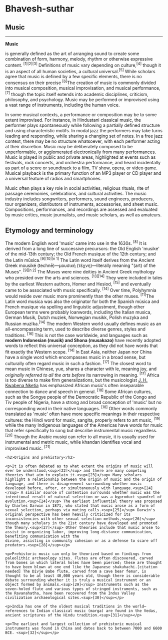 # Bhavesh-suthar 
<!DOCTYPE html>
<html lang="en">
<head>
    <meta charset="UTF-8">
    <meta http-equiv="X-UA-Compatible" content="IE=edge">
    <meta name="viewport" content="width=device-width, initial-scale=1.0">
    <title>Music</title>
</head>
<body>
    <h2>Music</h2>
    <hr>
    <b>Music</b>
<section><p>is generally defined as the art of arranging sound to create some combination of form, harmony, melody, rhythm or otherwise expressive content. <sup>[1][2][3]</sup> Definitions of music vary depending on culture,<sup>[4]</sup> though it is an aspect of all human societies, a cultural universal.<sup>[5]</sup> While scholars agree that music is defined by a few specific elements, there is no consensus on their precise <sup>[6]</sup>The creation of music is commonly divided into musical composition, musical improvisation, and musical performance,<sup>[7]</sup> though the topic itself extends into academic disciplines, criticism, philosophy, and psychology. Music may be performed or improvised using a vast range of instruments, including the human voice.</p></section>

<section><p> In some musical contexts, a performance or composition may be to some extent improvised. For instance, in Hindustani classical music, the performer plays spontaneously while following a partially defined structure and using characteristic motifs. In modal jazz the performers may take turns leading and responding, while sharing a changing set of notes. In a free jazz context, there may be no structure whatsoever, with each performer acting at their discretion. Music may be deliberately composed to be unperformable, or agglomerated electronically from many performances. Music is played in public and private areas, highlighted at events such as festivals, rock concerts, and orchestra performance, and heard incidentally as part of a score or soundtrack to a film, TV show, opera, or video game. Musical playback is the primary function of an MP3 player or CD player and a universal feature of radios and smartphones.</p></section>

<section><p>Music often plays a key role in social activities, religious rituals, rite of passage ceremonies, celebrations, and cultural activities. The music industry includes songwriters, performers, sound engineers, producers, tour organizers, distributors of instruments, accessories, and sheet music. Compositions, performances, and recordings are assessed and evaluated by music critics, music journalists, and music scholars, as well as amateurs.</p></section>

<h2>Etymology and terminology</h2>
<section><p>The modern English word 'music' came into use in the 1630s. <sup>[8]</sup> It is derived from a long line of successive precursors: the Old English 'musike' of the mid-13th century; the Old French musique of the 12th century; and the Latin mūsica.<sup>[9][10][n 1]</sup> The Latin word itself derives from the Ancient Greek mousiké (technē)—μουσική (τέχνη)—literally meaning "(art) of the Muses". <sup>[9][n 2]</sup> The Muses were nine deities in Ancient Greek mythology who presided over the arts and sciences. <sup>[13][14]</sup> They were included in tales by the earliest Western authors, Homer and Hesiod, <sup>[15]</sup> and eventually came to be associated with music specifically. <sup>[14]</sup> Over time, Polyhymnia would reside over music more prominently than the other muses. <sup>[11]</sup>The Latin word musica was also the originator for both the Spanish música and French musique via spelling and linguistic adjustment, though other European terms were probably loanwords, including the Italian musica, German Musik, Dutch muziek, Norwegian musikk, Polish muzyka and Russian muzïka.<sup>[14]</sup>
    The modern Western world usually defines music as an all-encompassing term, used to describe diverse genres, styles and traditions. <sup>[16]</sup> This is not the case worldwide, and languages such as <strong>modern Indonesian (musik) and Shona (musakazo) </strong>have recently adopted words to reflect this universal conception, as they did not have words that fit exactly the Western scope. <sup>[14]</sup> In East Asia, neither Japan nor China have a single word which encompasses music in a broad sense, but culturally often regard music in such a fashion. <sup>[17]</sup> The closest word to mean music in Chinese, yue, shares a character with le, meaning joy, and <em>originally referred to all the arts before</em> its narrowing in meaning. <sup>[17]</sup> Africa is too diverse to make firm generalizations, but the musicologist <a href="somesource.com">J. H. Kwabena Nketia</a> has emphasized African music's often inseparable connection to dance and speech in general. <sup>[18]</sup> Some African cultures, such as the Songye people of the Democratic Republic of the Congo and Tiv people of Nigeria, have a strong and broad conception of 'music' but no corresponding word in their native languages. <sup>[18]</sup> Other words commonly translated as 'music' often have more specific meanings in their respective cultures: the Hindi word for music, sangita, properly refers to art music, <sup>[19]</sup> while the many Indigenous languages of the Americas have words for music that refer specifically to song but describe instrumental music regardless. <sup>[20]</sup> Though the Arabic musiqi can refer to all music, it is usually used for instrumental and metric music, while khandan identifies vocal and improvised music. <sup>[21]</sup></p></section>

    <h2>Origins and prehistory</h2>

    <p>It is often debated as to what extent the origins of music will ever be understood,<sup>[22]</sup> and there are many competing theories that aim to explain it.<sup>[23]</sup> Many scholars highlight a relationship between the origin of music and the origin of language, and there is disagreement surrounding whether music developed before, after, or simultaneously with language.<sup>[24]</sup> A similar source of contention surrounds whether music was the intentional result of natural selection or was a byproduct spandrel of evolution.<sup>[24]</sup> The earliest influential theory was proposed by Charles Darwin in 1871, who stated that music arose as a form of sexual selection, perhaps via mating calls.<sup>[25]</sup> Darwin's original perspective has been heavily criticized for its inconsistencies with other sexual selection methods,<sup>[26]</sup> though many scholars in the 21st century have developed and promoted the theory.<sup>[27]</sup> Other theories include that music arose to assist in organizing labor, improving long-distance communication, benefiting communication with the 
    divine, assisting in community cohesion or as a defense to scare off predators.<sup>[28]</sup></p>
    
    <p>Prehistoric music can only be theorized based on findings from paleolithic archaeology sites. Flutes are often discovered, carved from bones in which lateral holes have been pierced; these are thought to have been blown at one end like the Japanese shakuhachi.[citation needed] The Divje Babe flute, carved from a cave bear femur, is thought to be at least 40,000 years old, though there is considerable debate surrounding whether it is truly a musical instrument or an object formed by animals.<sup>[29]</sup> Instruments such as the seven-holed flute and various types of stringed instruments, such as the Ravanahatha, have been recovered from the Indus Valley civilization archaeological sites.<sup>[30]</sup></p>

    <p>India has one of the oldest musical traditions in the world—references to Indian classical music (marga) are found in the Vedas, ancient scriptures of the Hindu tradition.<sup>[31]</sup></p>

    <p>The earliest and largest collection of prehistoric musical instruments was found in China and dates back to between 7000 and 6600 BCE. <sup>[32]</sup></p>
